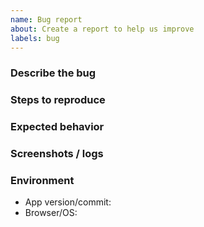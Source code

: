 ```yaml
---
name: Bug report
about: Create a report to help us improve
labels: bug
---
```


### Describe the bug

### Steps to reproduce

### Expected behavior

### Screenshots / logs

### Environment
- App version/commit:
- Browser/OS:

